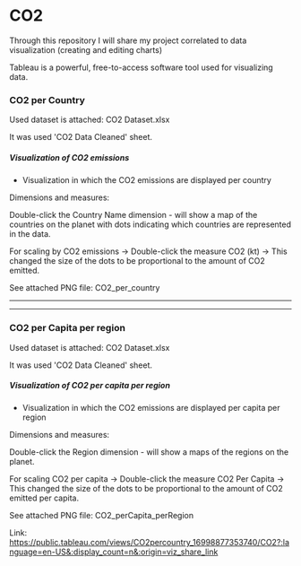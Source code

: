 # CO2
Through this repository I will share my project correlated to data visualization (creating and editing charts)

Tableau is a powerful, free-to-access software tool used for visualizing data.

### CO2 per Country
Used dataset is attached: CO2 Dataset.xlsx

It was used 'CO2 Data Cleaned' sheet.

##### Visualization of CO2 emissions

- Visualization in which the CO2 emissions are displayed per country


Dimensions and measures:


Double-click the Country Name dimension - will show a map of the countries on the planet with dots indicating which countries are represented in the data.

For scaling by CO2 emissions -> Double-click the measure CO2 (kt) -> This changed the size of the dots to be proportional to the amount of CO2 emitted.

See attached PNG file: CO2_per_country

<hr>
<hr>

### CO2 per Capita per region
Used dataset is attached: CO2 Dataset.xlsx

It was used 'CO2 Data Cleaned' sheet.

##### Visualization of CO2 per capita per region

- Visualization in which the CO2 emissions are displayed per capita per region

Dimensions and measures:

Double-click the Region dimension - will show a maps of the regions on the planet. 

For scaling CO2 per capita -> Double-click the measure CO2 Per Capita -> This changed the size of the dots to be proportional to the amount of CO2 emitted per capita.


See attached PNG file: CO2_perCapita_perRegion

Link: https://public.tableau.com/views/CO2percountry_16998877353740/CO2?:language=en-US&:display_count=n&:origin=viz_share_link
